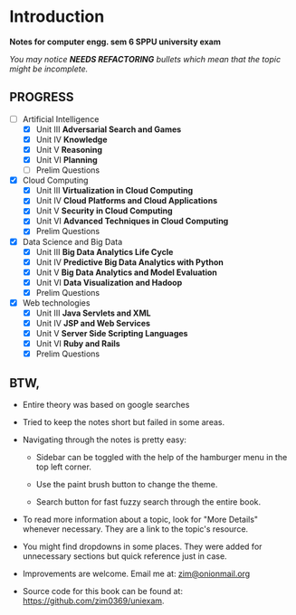 # Introduction

**Notes for computer engg. sem 6 SPPU university exam**

_You may notice **NEEDS REFACTORING** bullets which mean that the topic might
be incomplete._

## PROGRESS

- [ ] Artificial Intelligence
  - [x] Unit III **Adversarial Search and Games**
  - [x] Unit IV **Knowledge**
  - [x] Unit V **Reasoning**
  - [x] Unit VI **Planning**
  - [ ] Prelim Questions
- [x] Cloud Computing
  - [x] Unit III **Virtualization in Cloud Computing**
  - [x] Unit IV **Cloud Platforms and Cloud Applications**
  - [x] Unit V **Security in Cloud Computing**
  - [x] Unit VI **Advanced Techniques in Cloud Computing**
  - [x] Prelim Questions
- [x] Data Science and Big Data
  - [x] Unit III **Big Data Analytics Life Cycle**
  - [x] Unit IV **Predictive Big Data Analytics with Python**
  - [x] Unit V **Big Data Analytics and Model Evaluation**
  - [x] Unit VI **Data Visualization and Hadoop**
  - [x] Prelim Questions
- [x] Web technologies
  - [x] Unit III **Java Servlets and XML**
  - [x] Unit IV **JSP and Web Services**
  - [x] Unit V **Server Side Scripting Languages**
  - [x] Unit VI **Ruby and Rails**
  - [x] Prelim Questions

## BTW,

- Entire theory was based on google searches

- Tried to keep the notes short but failed in some areas.

- Navigating through the notes is pretty easy:

  - Sidebar can be toggled with the help of the hamburger menu in the top left
    corner.

  - Use the paint brush button to change the theme.

  - Search button for fast fuzzy search through the entire book.

- To read more information about a topic, look for "More Details" whenever
  necessary. They are a link to the topic's resource.

- You might find dropdowns in some places. They were added for unnecessary
sections but quick reference just in case.

- Improvements are welcome. Email me at: <zim@onionmail.org>

- Source code for this book can be found at:
  <https://github.com/zim0369/uniexam>.
